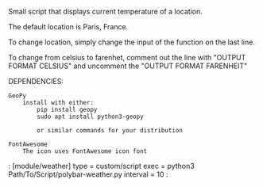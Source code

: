 Small script that displays current temperature of a location.

The default location is Paris, France.

To change location, simply change the input of the function on the last line.

To change from celsius to farenhet, comment out the line with "OUTPUT FORMAT CELSIUS" and uncomment the "OUTPUT FORMAT FARENHEIT"

DEPENDENCIES:

    GeoPy
        install with either:
            pip install geopy
            sudo apt install python3-geopy

            or similar commands for your distribution

    FontAwesome
        The icon uses FontAwesome icon font

:
[module/weather]
type = custom/script
exec = python3 Path/To/Script/polybar-weather.py
interval = 10
:
